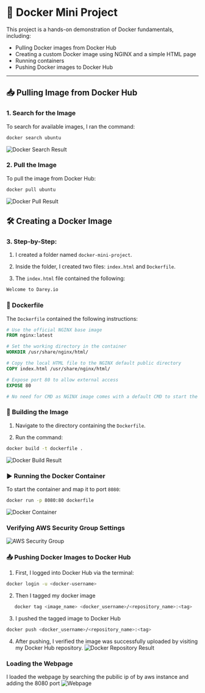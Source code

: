  # 🐳 Docker Mini Project

This project is a hands-on demonstration of Docker fundamentals, including:

- Pulling Docker images from Docker Hub  
- Creating a custom Docker image using NGINX and a simple HTML page  
- Running containers  
- Pushing Docker images to Docker Hub  

---

## 📥 Pulling Image from Docker Hub

### 1. Search for the Image

To search for available images, I ran the command:

```bash
docker search ubuntu
```
![Docker Search Result](screenshots/docker_search.png)
### 2. Pull the Image

To pull the image from Docker Hub:

```bash
docker pull ubuntu
```
![Docker Pull Result](screenshots/docker_pull.png)
## 🛠️ Creating a Docker Image

### 3. Step-by-Step:

1. I created a folder named `docker-mini-project`.

2. Inside the folder, I created two files: `index.html` and `Dockerfile`.

3. The `index.html` file contained the following:

```html
Welcome to Darey.io
```
### 📝 Dockerfile

The `Dockerfile` contained the following instructions:

```Dockerfile
# Use the official NGINX base image
FROM nginx:latest

# Set the working directory in the container
WORKDIR /usr/share/nginx/html/

# Copy the local HTML file to the NGINX default public directory
COPY index.html /usr/share/nginx/html/

# Expose port 80 to allow external access
EXPOSE 80

# No need for CMD as NGINX image comes with a default CMD to start the server
```

### 🔨 Building the Image

1. Navigate to the directory containing the `Dockerfile`.

2. Run the command:

```bash
docker build -t dockerfile .
```
![Docker Build Result](screenshots/docker_build.png)
### ▶️ Running the Docker Container

To start the container and map it to port `8080`:

```bash
docker run -p 8080:80 dockerfile
```
![Docker Container](screenshots/Starting_container.png)
### Verifying AWS Security Group Settings
![AWS Security Group](screenshots/security_group.png)

### 📤 Pushing Docker Images to Docker Hub

1. First, I logged into Docker Hub via the terminal:

```bash
docker login -u <docker-username>
```
2. Then I tagged my docker image
```bash
   docker tag <image_name> <docker_username>/<repository_name>:<tag>
```
3. I pushed the tagged image to Docker Hub
```bash
docker push <docker_username>/<repository_name>:<tag>
```
4. After pushing, I verified the image was successfully uploaded by visiting my Docker Hub repository.
   ![Docker Repository Result](screenshots/DockerHub.png)
### Loading the Webpage
I loaded the webpage by searching the pubilic ip of by aws instance and adding the 8080 port 
![Webpage](screenshots/webpage.png)
